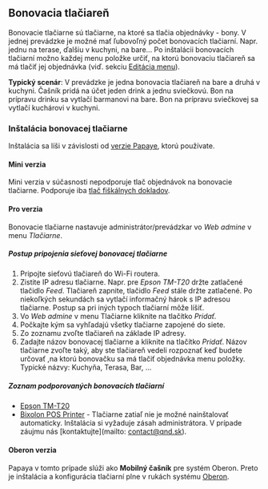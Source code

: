 ## Bonovacia tlačiareň

Bonovacie tlačiarne sú tlačiarne, na ktoré sa tlačia objednávky - bony. V jednej prevádzke je možné mať ľubovoľný počet bonovacích tlačiarní. Napr. jednu na terase, ďalšiu v kuchyni, na bare... Po inštalácii bonovacích tlačiarní možno každej menu položke určiť, na ktorú bonovaciu tlačiareň sa má tlačiť jej objednávka (viď. sekciu [Editácia menu](../editacia_menu/editacie_menu_na_tablete.html)).

**Typický scenár**: V prevádzke je jedna bonovacia tlačiareň na bare a druhá v kuchyni. Čašník pridá na účet jeden drink a jednu sviečkovú. Bon na prípravu drinku sa vytlačí barmanovi na bare. Bon na prípravu sviečkovej sa vytlačí kuchárovi v kuchyni.

### Inštalácia bonovacej tlačiarne
Inštalácia sa líši v závislosti od [verzie Papaye](../verzie_systemu_papaya/README.html), ktorú používate.

#### Mini verzia
Mini verzia v súčasnosti nepodporuje tlač objednávok na bonovacie tlačiarne. Podporuje iba [tlač fiškálnych dokladov](../periferie/fiskalna_tlaciaren.html).

#### Pro verzia
Bonovacie tlačiarne nastavuje administrátor/prevádzkar vo *Web admine* v menu *Tlačiarne*.

##### Postup pripojenia sieťovej bonovacej tlačiarne

1. Pripojte sieťovú tlačiareň do Wi-Fi routera.
1. Zistite IP adresu tlačiarne. Napr. pre *Epson TM-T20* držte zatlačené tlačidlo *Feed*. Tlačiareň zapnite, tlačidlo *Feed* stále držte zatlačené. Po niekoľkých sekundách sa vytlačí informačný hárok s IP adresou tlačiarne. Postup sa pri iných typoch tlačiarní môže líšiť.
1. Vo *Web admine* v menu Tlačiarne kliknite na tlačítko *Pridať*.
1. Počkajte kým sa vyhľadajú všetky tlačiarne zapojené do siete.
1. Zo zoznamu zvoľte tlačiareň na základe IP adresy.
1. Zadajte názov bonovacej tlačiarne a kliknite na tlačítko *Pridať*. Názov tlačiarne zvoľte taký, aby ste tlačiareň vedeli rozpoznať keď budete určovať ,na ktorú bonovačku sa má tlačiť objednávka menu položky. Typické názvy: Kuchyňa, Terasa, Bar, ...

##### Zoznam podporovaných bonovacích tlačiarní

* [Epson TM-T20](https://pos.epson.com/products/TM-T20IIPOSReceiptPrinter)
* [Bixolon POS Printer](http://www.bixolon.com/html/en/product/product_list.xhtml) - Tlačiarne zatiaľ nie je možné nainštalovať automaticky. Inštalácia si vyžaduje zásah administrátora. V prípade záujmu nás [kontaktujte](mailto: contact@qnd.sk).

#### Oberon verzia
Papaya v tomto prípade slúži ako **Mobilný čašník** pre systém Oberon. Preto je inštalácia a konfigurácia tlačiarní plne v rukách systému [Oberon](http://www.exalogic.sk/oberon/pokladnica-oberon/).
